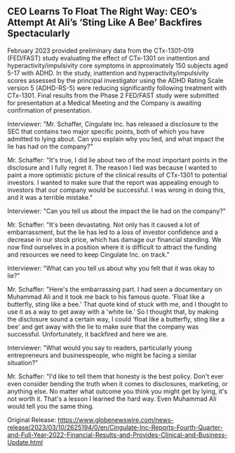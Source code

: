## CEO Learns To Float The Right Way: CEO’s Attempt At Ali’s ‘Sting Like A Bee’ Backfires Spectacularly
 February 2023 provided preliminary data from the CTx-1301-019 (FED/FAST) study evaluating the effect of CTx-1301 on inattention and hyperactivity/impulsivity core symptoms in approximately 150 subjects aged 5-17 with ADHD. In the study, inattention and hyperactivity/impulsivity scores assessed by the principal investigator using the ADHD Rating Scale version 5 (ADHD-RS-5) were reducing significantly following treatment with CTx-1301. Final results from the Phase 2 FED/FAST study were submitted for presentation at a Medical Meeting and the Company is awaiting confirmation of presentation.

Interviewer: "Mr. Schaffer, Cingulate Inc. has released a disclosure to the SEC that contains two major specific points, both of which you have admitted to lying about. Can you explain why you lied, and what impact the lie has had on the company?"

Mr. Schaffer: "It's true, I did lie about two of the most important points in the disclosure and I fully regret it. The reason I lied was because I wanted to paint a more optimistic picture of the clinical results of CTx-1301 to potential investors. I wanted to make sure that the report was appealing enough to investors that our company would be successful. I was wrong in doing this, and it was a terrible mistake."

Interviewer: "Can you tell us about the impact the lie had on the company?"

Mr. Schaffer: "It's been devastating. Not only has it caused a lot of embarrassment, but the lie has led to a loss of investor confidence and a decrease in our stock price, which has damage our financial standing. We now find ourselves in a position where it is difficult to attract the funding and resources we need to keep Cingulate Inc. on track."

Interviewer: "What can you tell us about why you felt that it was okay to lie?" 

Mr. Schaffer: "Here's the embarrassing part. I had seen a documentary on Muhammad Ali and it took me back to his famous quote. 'Float like a butterfly, sting like a bee.' That quote kind of stuck with me, and I thought to use it as a way to get away with a 'white lie.' So I thought that, by making the disclosure sound a certain way, I could 'float like a butterfly, sting like a bee' and get away with the lie to make sure that the company was successful. Unfortunately, it backfired and here we are.

Interviewer: "What would you say to readers, particularly young entrepreneurs and businesspeople, who might be facing a similar situation?"

Mr. Schaffer: "I'd like to tell them that honesty is the best policy. Don't ever even consider bending the truth when it comes to disclosures, marketing, or anything else. No matter what outcome you think you might get by lying, it's not worth it. That's a lesson I learned the hard way. Even Muhammad Ali would tell you the same thing.




Original Release: https://www.globenewswire.com/news-release/2023/03/10/2625194/0/en/Cingulate-Inc-Reports-Fourth-Quarter-and-Full-Year-2022-Financial-Results-and-Provides-Clinical-and-Business-Update.html